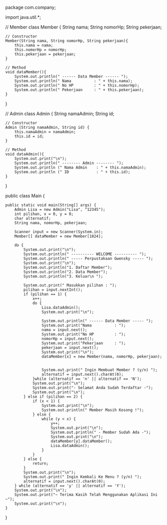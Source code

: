 package com.company;

import java.util.*;

// Member
class Member {
    String nama;
    String nomorHp;
    String pekerjaan;

    // Constructor
    Member(String nama, String nomorHp, String pekerjaan){
        this.nama = nama;
        this.nomorHp = nomorHp;
        this.pekerjaan = pekerjaan;
    }

    // Method
    void dataMember(){
        System.out.println(" ------ Data Member ------ ");
        System.out.println(" Nama          : " + this.nama);
        System.out.println(" No HP         : " + this.nomorHp);
        System.out.println(" Pekerjaan     : " + this.pekerjaan);
    }
}

// Admin
class Admin {
    String namaAdmin;
    String id;

    // Constructor
    Admin (String namaAdmin, String id) {
        this.namaAdmin = namaAdmin;
        this.id = id;
    }

    // Method
    void dataAdmin(){
        System.out.print("\n");
        System.out.println(" -------- Admin -------- ");
        System.out.println (" Nama Admin    : " + this.namaAdmin);
        System.out.println (" ID            : " + this.id);
    }
}

public class Main {

    public static void main(String[] args) {
        Admin Lisa = new Admin("Lisa", "12345");
        int pilihan, x = 0, y = 0;
        char alternatif;
        String nama, nomorHp, pekerjaan;

        Scanner input = new Scanner(System.in);
        Member[] dataMember = new Member[1024];

        do {
            System.out.print("\n");
            System.out.println(" ---------- WELCOME ---------- ");
            System.out.println(" ----- Perpustakaan Gwensky ----- ");
            System.out.print("\n");
            System.out.println("1. Daftar Member");
            System.out.println("2. Data Member");
            System.out.println("3. Keluar\n ");

            System.out.print(" Masukkan pilihan : ");
            pilihan = input.nextInt();
            if (pilihan == 1) {
                x++;
                do {
                    Lisa.dataAdmin();
                    System.out.print("\n");

                    System.out.println(" ------ Data Member ----- ");
                    System.out.print("Nama          : ");
                    nama = input.next();
                    System.out.print("No HP         : ");
                    nomorHp = input.next();
                    System.out.print("Pekerjaan     : ");
                    pekerjaan = input.next();
                    System.out.print("\n");
                    dataMember[x] = new Member(nama, nomorHp, pekerjaan);


                    System.out.print(" Ingin Membuat Member ? (y/n) ");
                    alternatif = input.next().charAt(0);
                }while (alternatif == 'n' || alternatif == 'N');
                System.out.print("\n");
                System.out.print("- Selamat Anda Sudah Terdaftar -");
                System.out.print("\n");
            } else if (pilihan == 2) {
                if (x < 1) {
                    System.out.print("\n");
                    System.out.println(" Member Masih Kosong !");
                } else {
                    while (y < x) {
                        y++;
                        System.out.print("\n");
                        System.out.println(" - Member Sudah Ada -");
                        System.out.print("\n");
                        dataMember[y].dataMember();
                        Lisa.dataAdmin();
                    }
                }
            } else {
                return;
            }
            System.out.print("\n");
            System.out.print(" Ingin Kembali Ke Menu ? (y/n) ");
            alternatif = input.next().charAt(0);
        } while (alternatif == 'y' || alternatif == 'Y');
        System.out.print("\n");
        System.out.print("~ Terima Kasih Telah Menggunakan Aplikasi Ini ~");
        System.out.print("\n");
    }
}
